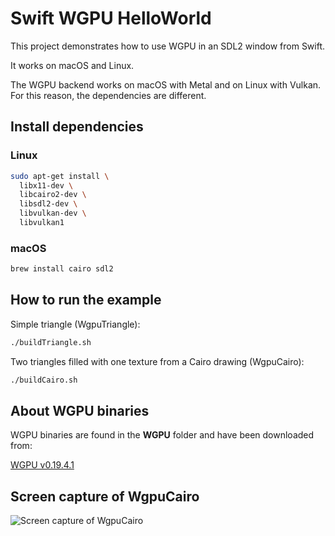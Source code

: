 # Swift WGPU HelloWorld

This project demonstrates how to use WGPU in an SDL2 window from Swift. 

It works on macOS and Linux. 

The WGPU backend works on macOS with Metal and on Linux with Vulkan. For this reason, the dependencies are different.

## Install dependencies

### Linux
```bash
sudo apt-get install \
  libx11-dev \
  libcairo2-dev \
  libsdl2-dev \
  libvulkan-dev \
  libvulkan1
```

### macOS
```bash
brew install cairo sdl2
```

## How to run the example

Simple triangle (WgpuTriangle):
```bash
./buildTriangle.sh
```

Two triangles filled with one texture from a Cairo drawing (WgpuCairo):
```bash
./buildCairo.sh
```

## About WGPU binaries 

WGPU binaries are found in the **WGPU** folder and have been downloaded from:

[WGPU v0.19.4.1](https://github.com/gfx-rs/wgpu-native/releases)

## Screen capture of WgpuCairo

<img title="Screen capture of WgpuCairo" alt="Screen capture of WgpuCairo" src="./Images/captureWgpuCairo.png" style="max-width: 500px">
